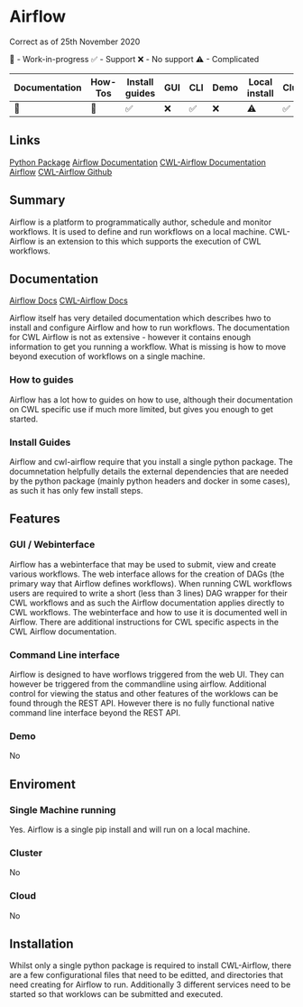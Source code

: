 # Airflow


Correct as of 25th November 2020

🚧 - Work-in-progress
✅ - Support
❌ - No support
⚠ - Complicated

| Documentation | How-Tos | Install guides | GUI | CLI | Demo | Local install | Cluster | Cloud | Complex setup | Complex use | CWL version |
| -- | --- | -- | -- | -- | -- | -- | -- | -- | -- | -- | -- |
| 🚧 | 🚧 | ✅ | ❌ | ✅ | ❌ | ⚠ | ✅ | ⚠ | ⚠ | ⚠ | v1.1 |


## Links
[Python Package](https://pypi.org/project/cwl-airflow/)
[Airflow Documentation](https://airflow.apache.org/docs/stable/)
[CWL-Airflow Documentation](https://cwl-airflow.readthedocs.io/en/latest/readme/how_to_use.html#using-airflow-cli)
[Airflow](https://airflow.apache.org/)
[CWL-Airflow Github](https://github.com/Barski-lab/cwl-airflow)


## Summary

Airflow is  a platform to programmatically author, schedule and monitor workflows.  It is used to define and run workflows on a local machine. CWL-Airflow is an extension to this which supports the execution of CWL workflows.

## Documentation

[Airflow Docs](https://airflow.apache.org/docs/stable/)
[CWL-Airflow Docs](https://cwl-airflow.readthedocs.io/en/latest/index.html)

Airflow itself has very detailed documentation which describes hwo to install and configure Airflow and how to run workflows.   The documentation for CWL Airflow is not as extensive - however it contains enough information to get you running a workflow. What is missing is how to move beyond execution of workflows on a single machine.

### How to guides

Airflow has a lot how to guides on how to use, although their documentation on CWL specific use if much more limited, but gives you enough to get started.

### Install Guides

Airflow and cwl-airflow require that you install a single python package. The documnetation helpfully details the external dependencies that are needed by the python package (mainly python headers and docker in some cases), as such it has only few install steps.

## Features

### GUI / Webinterface

Airflow has a webinterface that may be used to submit, view and create various workflows. The web interface allows for the creation of DAGs (the primary way that Airflow defines workflows).  When running CWL workflows users are required to write a short (less than 3 lines) DAG wrapper for their CWL workflows and as such the Airflow documentation applies directly to CWL workflows.  The webinterface and how to use it is documented well in Airflow.  There are additional instructions for CWL specific aspects in the CWL Airflow documentation.

### Command Line interface

Airflow is designed to have worflows triggered from the web UI.  They can however be triggered from the commandline using airflow.  Additional control for viewing the status and other features of the worklows can be found through the REST API.  However there is no fully functional native command line interface beyond the REST API.

### Demo

No


## Enviroment

### Single Machine running

Yes. Airflow is a single pip install and will run on a local machine.

### Cluster

No

### Cloud

No

## Installation

Whilst only a single python package is required to install CWL-Airflow, there are a few configurational files that need to be editted, and directories that need creating for Airflow to run.  Additionally 3 different services need to be started so that worklows can be submitted and executed.

